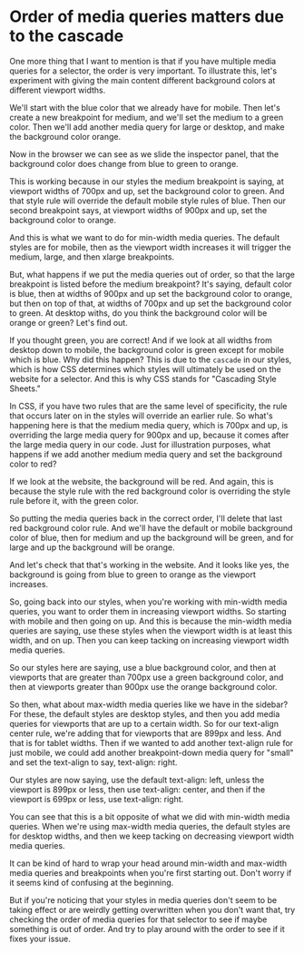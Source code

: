 # Order of media queries matters due to the cascade

One more thing that I want to mention is that if you have multiple media queries for a selector, the order is very important. To illustrate this, let's experiment with giving the main content different background colors at different viewport widths.

We'll start with the blue color that we already have for mobile. Then let's create a new breakpoint for medium, and we'll set the medium to a green color. Then we'll add another media query for large or desktop, and make the background color orange.

Now in the browser we can see as we slide the inspector panel, that the background color does change from blue to green to orange.

This is working because in our styles the medium breakpoint is saying, at viewport widths of 700px and up, set the background color to green. And that style rule will override the default mobile style rules of blue. Then our second breakpoint says, at viewport widths of 900px and up, set the background color to orange.

And this is what we want to do for min-width media queries. The default styles are for mobile, then as the viewport width increases it will trigger the medium, large, and then xlarge breakpoints.

But, what happens if we put the media queries out of order, so that the large breakpoint is listed before the medium breakpoint? It's saying, default color is blue, then at widths of 900px and up set the background color to orange, but then on top of that, at widths of 700px and up set the background color to green. At desktop withs, do you think the background color will be orange or green? Let's find out.

If you thought green, you are correct! And if we look at all widths from desktop down to mobile, the background color is green except for mobile which is blue. Why did this happen? This is due to the `cascade` in our styles, which is how CSS determines which styles will ultimately be used on the website for a selector. And this is why CSS stands for "Cascading Style Sheets."

In CSS, if you have two rules that are the same level of specificity, the rule that occurs later on in the styles will override an earlier rule. So what's happening here is that the medium media query, which is 700px and up, is overriding the large media query for 900px and up, because it comes after the large media query in our code. Just for illustration purposes, what happens if we add another medium media query and set the background color to red?

If we look at the website, the background will be red. And again, this is because the style rule with the red background color is overriding the style rule before it, with the green color.

So putting the media queries back in the correct order, I'll delete that last red background color rule. And we'll have the default or mobile background color of blue, then for medium and up the background will be green, and for large and up the background will be orange.

And let's check that that's working in the website. And it looks like yes, the background is going from blue to green to orange as the viewport increases.

So, going back into our styles, when you're working with min-width media queries, you want to order them in increasing viewport widths. So starting with mobile and then going on up. And this is because the min-width media queries are saying, use these styles when the viewport width is at least this width, and on up. Then you can keep tacking on increasing viewport width media queries.

So our styles here are saying, use a blue background color, and then at viewports that are greater than 700px use a green background color, and then at viewports greater than 900px use the orange background color.

So then, what about max-width media queries like we have in the sidebar? For these, the default styles are desktop styles, and then you add media queries for viewports that are up to a certain width. So for our text-align center rule, we're adding that for viewports that are 899px and less. And that is for tablet widths. Then if we wanted to add another text-align rule for just mobile, we could add another breakpoint-down media query for "small" and set the text-align to say, text-align: right.

Our styles are now saying, use the default text-align: left, unless the viewport is 899px or less, then use text-align: center, and then if the viewport is 699px or less, use text-align: right.

You can see that this is a bit opposite of what we did with min-width media queries. When we're using max-width media queries, the default styles are for desktop widths, and then we keep tacking on decreasing viewport width media queries.

It can be kind of hard to wrap your head around min-width and max-width media queries and breakpoints when you're first starting out. Don't worry if it seems kind of confusing at the beginning.

But if you're noticing that your styles in media queries don't seem to be taking effect or are weirdly getting overwritten when you don't want that, try checking the order of media queries for that selector to see if maybe something is out of order. And try to play around with the order to see if it fixes your issue.
